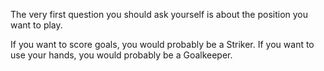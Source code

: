 The very first question you should ask yourself is about the position you want to play.

If you want to score goals, you would probably be a Striker.
If you want to use your hands, you would probably be a Goalkeeper.